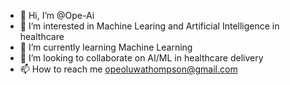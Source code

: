 - 👋 Hi, I’m @Ope-Ai
- 👀 I’m interested in Machine Learing and Artificial Intelligence in healthcare
- 🌱 I’m currently learning Machine Learning
- 💞️ I’m looking to collaborate on AI/ML in healthcare delivery
- 📫 How to reach me opeoluwathompson@gmail.com

<!---
Ope-Ai/Ope-Ai is a ✨ special ✨ repository because its `README.md` (this file) appears on your GitHub profile.
You can click the Preview link to take a look at your changes.
--->
